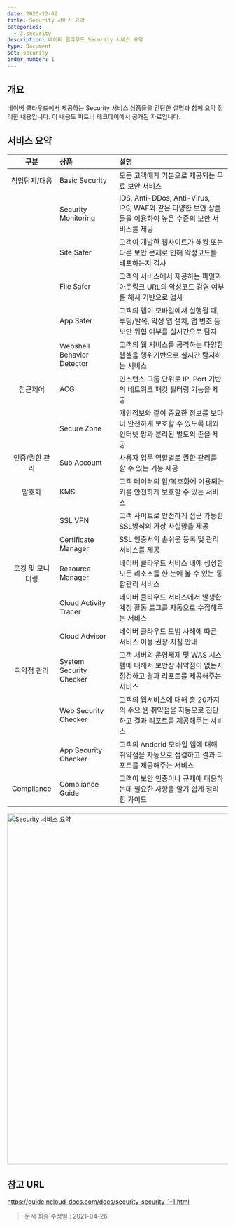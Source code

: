 ```yaml
---
date: 2020-12-02
title: Security 서비스 요약
categories:
  - 3.security
description: 네이버 클라우드 Security 서비스 요약
type: Document
set: security
order_number: 1
---
```


## 개요
네이버 클라우드에서 제공하는 Security 서비스 상품들을 간단한 설명과 함께 요약 정리한 내용입니다.
이 내용도 파트너 테크데이에서 공개된 자료입니다.

## 서비스 요약

| 구분 | 상품 | 설명 |
| :---: | :--- | :--- |
| 침입탐지/대응 | Basic Security | 모든 고객에게 기본으로 제공되는 무료 보안 서비스 |
|  | Security Monitoring | IDS, Anti-DDos, Anti-Virus, IPS, WAF와 같은 다양한 보안 상품들을 이용하여 높은 수준의 보안 서비스를 제공 |
|  | Site Safer | 고객이 개발한 웹사이트가 해킹 또는 다른 보안 문제로 인해 악성코드를 배포하는지 검사 |
|  | File Safer | 고객의 서비스에서 제공하는 파일과 아웃링크 URL의 악성코드 감염 여부를 해시 기반으로 검사 |
|  | App Safer | 고객의 앱이 모바일에서 실행될 때, 루팅/탈옥, 악성 앱 설치, 앱 변조 등 보안 위협 여부를 실시간으로 탐지 |
|  | Webshell Behavior Detector | 고객의 웹 서비스를 공격하는 다양한 웹셀을 행위기반으로 실시간 탐지하는 서비스 |
| 접근제어 | ACG | 인스턴스 그룹 단위로 IP, Port 기반의 네트워크 패킷 필터링 기능을 제공 |
|  | Secure Zone | 개인정보와 같이 중요한 정보를 보다 더 안전하게 보호할 수 있도록 대외 인터넷 망과 분리된 별도의 존을 제공 |
| 인증/권한 관리 | Sub Account | 사용자 업무 역할별로 권한 관리를 할 수 있는 기능 제공 |
| 암호화 | KMS | 고객 데이터의 암/복호화에 이용되는 키를 안전하게 보호할 수 있는 서비스 |
|  | SSL VPN | 고객 사이트로 안전하게 접근 가능한 SSL방식의 가상 사설망을 제공 |
|  | Certificate Manager | SSL 인증서의 손쉬운 등록 및 관리 서비스를 제공 |
| 로깅 및 모니터링 | Resource Manager | 네이버 클라우드 서비스 내에 생성한 모든 리소스를 한 눈에 볼 수 있는 통합관리 서비스 |
|  | Cloud Activity Tracer | 네이버 클라우드 서비스에서 발생한 계정 활동 로그를 자동으로 수집해주는 서비스 |
|  | Cloud Advisor | 네이버 클라우드 모범 사례에 따른 서비스 이용 권장 지침 안내 |
| 취약점 관리 | System Security Checker | 고객 서버의 운영체제 및 WAS 시스템에 대해서 보안상 취약점이 없는지 점검하고 결과 리포트를 제공해주는 서비스 |
|  | Web Security Checker | 고객의 웹서비스에 대해 총 20가지의 주요 웹 취약점을 자동으로 진단하고 결과 리포트를 제공해주는 서비스 |
|  | App Security Checker | 고객의 Andorid 모바일 앱에 대해 취약점을 자동으로 점검하고 결과 리포트를 제공해주는 서비스 |
| Compliance | Compliance Guide | 고객이 보안 인증이나 규제에 대응하는데 필요한 사항을 알기 쉽게 정리한 가이드 |

  
<img src="../../images/ncp_security_service_summary.png" alt="Security 서비스 요약" style="width:800px;align:center">

## 참고 URL
<a href="https://guide.ncloud-docs.com/docs/security-security-1-1" target="_blank" style="word-break:break-all;">https://guide.ncloud-docs.com/docs/security-security-1-1.html</a>


> 문서 최종 수정일 : 2021-04-26
